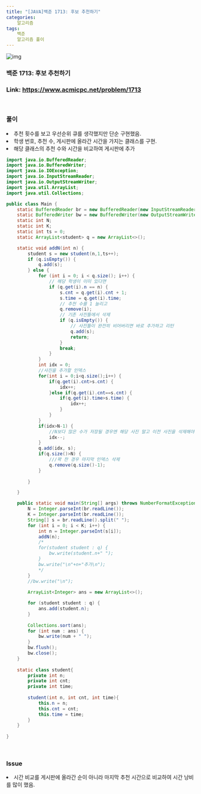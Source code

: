 ```yaml
---
title: "[JAVA]백준 1713: 후보 추천하기"
categories:
    알고리즘
tags:
    백준
    알고리즘 풀이
---
```

![img](https://user-images.githubusercontent.com/77597885/233845182-9795d852-28fe-4644-bf2e-16f8f6634f37.png)

### 백준 1713: 후보 추천하기
### Link: https://www.acmicpc.net/problem/1713
<br/>

### 풀이
<li> 추천 횟수를 보고 우선순위 큐를 생각했지만 단순 구현했음.
<li> 학생 번호, 추천 수, 게시판에 올라간 시간을 가지는 클래스를 구현.
<li> 해당 클래스의 추천 수와 시간을 비교하여 게시판에 추가
<br/>

```java
import java.io.BufferedReader;
import java.io.BufferedWriter;
import java.io.IOException;
import java.io.InputStreamReader;
import java.io.OutputStreamWriter;
import java.util.ArrayList;
import java.util.Collections;

public class Main {
	static BufferedReader br = new BufferedReader(new InputStreamReader(System.in));
	static BufferedWriter bw = new BufferedWriter(new OutputStreamWriter(System.out));
	static int N;
	static int K;
	static int ts = 0;
	static ArrayList<student> q = new ArrayList<>();

	static void addN(int n) {
		student s = new student(n,1,ts++);
		if (q.isEmpty()) {
			q.add(s);
		} else {
			for (int i = 0; i < q.size(); i++) {
				// 해당 학생이 이미 있다면
				if (q.get(i).n == n) {
					s.cnt = q.get(i).cnt + 1;
					s.time = q.get(i).time;
					// 추천 수를 1 늘리고
					q.remove(i);
					// 기존 사진틀에서 삭제
					if (q.isEmpty()) {
						// 사진틀이 완전히 비어버리면 바로 추가하고 리턴
						q.add(s);
						return;
					}
					break;
				}
			}
			int idx = 0;
			//사진을 추가할 인덱스
			for(int i = 0;i<q.size();i++) {
				if(q.get(i).cnt>s.cnt) {
					idx++;
				}else if(q.get(i).cnt==s.cnt) {
					if(q.get(i).time>s.time) {
						idx++;
					}
				}
			}
			if(idx>N-1) {
				//N보다 많은 수가 저장될 경우엔 해당 사진 말고 이전 사진을 삭제해야 하기 때문에 그 전에 추가
				idx--;
			}
			q.add(idx, s);
			if(q.size()>N) {
				///꽉 찬 경우 마지막 인덱스 삭제
				q.remove(q.size()-1);
			}
			
		}

	}

	public static void main(String[] args) throws NumberFormatException, IOException {
		N = Integer.parseInt(br.readLine());
		K = Integer.parseInt(br.readLine());
		String[] s = br.readLine().split(" ");
		for (int i = 0; i < K; i++) {
			int n = Integer.parseInt(s[i]);
			addN(n);
			/*
			for(student student : q) {
				bw.write(student.n+" ");
			}
			bw.write("\n"+n+"추가\n");
			*/
		}
		//bw.write("\n");
		
		ArrayList<Integer> ans = new ArrayList<>();

		for (student student : q) {
			ans.add(student.n);
		}
		
		Collections.sort(ans);
		for (int num : ans) {
			bw.write(num + " ");
		}
		bw.flush();
		bw.close();
	}
	
	static class student{
		private int n;
		private int cnt;
		private int time;
		
		student(int n, int cnt, int time){
			this.n = n;
			this.cnt = cnt;
			this.time = time;
		}
	}
	
}
```

<br/>

### Issue
<li> 시간 비교를 게시판에 올라간 순이 아니라 마지막 추천 시간으로 비교하여 시간 낭비를 많이 했음.